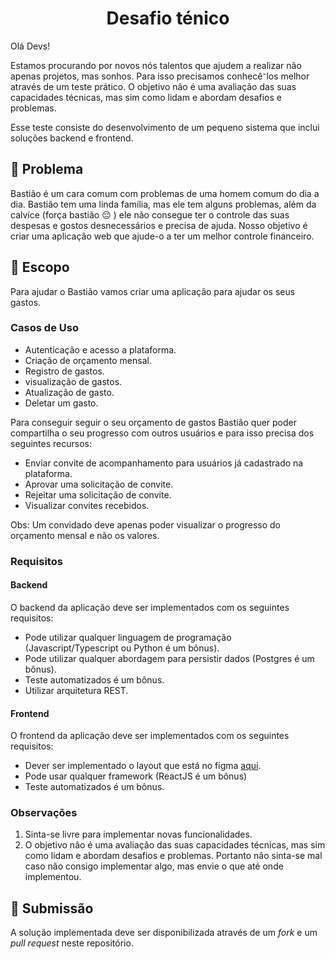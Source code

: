 <h1 align="center">
  Desafio ténico
</h1>

Olá Devs!

Estamos procurando por novos nós talentos que ajudem a realizar não apenas projetos, mas sonhos. Para isso precisamos conhecê⁻los melhor através de um teste prático. O objetivo não é uma avaliação das suas capacidades técnicas, mas sim como lidam e abordam desafios e problemas.


Esse teste consiste do desenvolvimento de um pequeno sistema que inclui soluções backend e frontend.


## 🤔 Problema


Bastião é um cara comum com problemas de uma homem comum do dia a dia. Bastião tem uma linda família, mas ele tem alguns problemas, além da calvíce (força bastião :pensive: ) ele não consegue ter o controle das suas despesas e gostos desnecessários e precisa de ajuda. Nosso objetivo é criar uma aplicação web que ajude-o a ter um melhor controle financeiro.


## 🚀 Escopo 

Para ajudar o Bastião vamos criar uma aplicação para ajudar os seus gastos.

### Casos de Uso

- Autenticação e acesso a plataforma.
- Criação de orçamento mensal.
- Registro de gastos.
- visualização de gastos.
- Atualização de gasto.
- Deletar um gasto.

Para conseguir seguir o seu orçamento de gastos Bastião quer poder compartilha o seu progresso com outros usuários e para isso precisa dos seguintes recursos:

- Enviar convite de acompanhamento para usuários já cadastrado na plataforma.
- Aprovar uma solicitação de convite.
- Rejeitar uma solicitação de convite.
- Visualizar convites recebidos.

Obs: Um convidado deve apenas poder visualizar o progresso do orçamento mensal e não os valores.


### Requisitos

#### Backend
O backend da aplicação deve ser implementados com os seguintes requisitos:

- Pode utilizar qualquer linguagem de programação (Javascript/Typescript ou Python é um bônus).
- Pode utilizar qualquer abordagem para persistir dados (Postgres é um bônus).
- Teste automatizados é um bônus.
- Utilizar arquitetura REST.

#### Frontend
O frontend da aplicação deve ser implementados com os seguintes requisitos:

- Dever ser implementado o layout que está no figma [aqui](https://www.figma.com/file/YqNZHCceDiJbIbhd726g0v/Projeto-ENMA---Teste?node-id=0%3A1).
- Pode usar qualquer framework (ReactJS é um bônus)
- Teste automatizados é um bônus.

### Observações

1. Sinta-se livre para implementar novas funcionalidades.
2. O objetivo não é uma avaliação das suas capacidades técnicas, mas sim como lidam e abordam desafios e problemas. Portanto não sinta-se mal caso não consigo implementar algo, mas envie o que até onde implementou.



## 🎁 Submissão

A solução implementada deve ser disponibilizada através de um _fork_ e um _pull request_ neste repositório.
